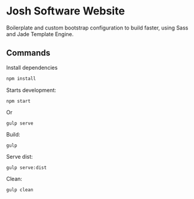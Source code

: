 # Josh Software Website
Boilerplate and custom bootstrap configuration to build faster, using Sass and Jade Template Engine.

## Commands

Install dependencies
```sh
npm install
```

Starts development:

```
npm start
```
Or
```
gulp serve
```
Build:
```
gulp
```
Serve dist:
```
gulp serve:dist
```
Clean:
```
gulp clean
```
